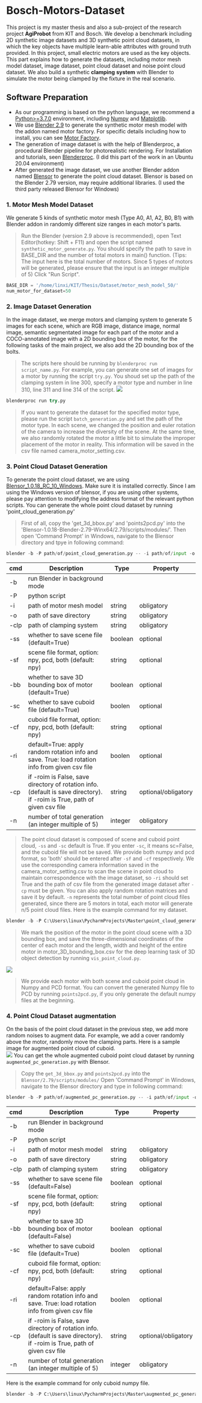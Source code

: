 # Bosch-Motors-Dataset
This project is my master thesis and also a sub-project of the research project **AgiProbot** from KIT and Bosch. We develop a benchmark including 2D synthetic image datasets and 3D synthetic point cloud datasets, in which the key objects have multiple learn-able attributes with ground truth provided. In this project, small electric motors are used as the key objects. This part explains how to generate the datasets, including motor mesh model dataset, image dataset, point cloud dataset and noise point cloud dataset. We also build a synthetic **clamping** **system** with Blender to simulate the motor being clamped by the fixture in the real scenario.
## Software Preparation
* As our programming is based on the python language, we recommend a [Python>=3.7.0](https://www.python.org/) environment, including [Numpy](https://numpy.org/) and [Matplotlib](https://matplotlib.org/).
* We use [Blender 2.9](https://www.blender.org/) to generate the synthetic motor mesh model with the addon named motor factory. For specific details including how to install, you can see [Motor Factory](https://github.com/cold-soda-jay/blenderMotorFactoryVer2.0).
* The generation of image dataset is with the help of Blenderproc, a procedural Blender pipeline for photorealistic rendering. For Installation and tutorials, seen [Blenderproc](https://github.com/DLR-RM/BlenderProc). (I did this part of the work in an Ubuntu 20.04 environment)
* After generated the image dataset, we use another Blender addon named [Blensor](https://www.blensor.org/) to generate the point cloud dataset. Blensor is based on the Blender 2.79 version, may require additional libraries. (I used the third party released Blensor for Windows)
### 1. Motor Mesh Model Dataset 
We generate 5 kinds of synthetic motor mesh (Type A0, A1, A2, B0, B1) with Blender addon in randomly different size ranges in each motor's parts. 
> Run the Blender (version 2.9 above is recommended), open Text Editor(hotkey: Shift + F11) and open the script named `synthetic_motor_generate.py`. You should specify the path to save in BASE_DIR and the number of total motors in main() function. (Tips: The input here is the total number of motors. Since 5 types of motors will be generated, please ensure that the input is an integer multiple of 5) Click "Run Script".
```python
BASE_DIR = '/home/linxi/KIT/Thesis/Dataset/motor_mesh_model_50/' 
num_motor_for_dataset=50
```
### 2. Image Dataset Generation
In the image dataset, we merge motors and clamping system to generate 5 images for each scene, which are RGB image, distance image, normal image, semantic segmentated image for each part of the motor and a COCO-annotated image with a 2D bounding box of the motor, for the following tasks of the main project, we also add the 2D bounding box of the bolts. 
> The scripts here should be running by `blenderproc run script_name.py`. For example, you can generate one set of images for a motor by running the script `try.py`. You shoud set up the path of the clamping system in line 300, specify a motor type and number in line 310, line 311 and line 314 of the script.
![](https://github.com/LinxiQIU/Bosch-Motors-Dataset-generate/blob/main/try_setup.png)
```python
blenderproc run try.py 
```
> If you want to generate the dataset for the specified motor type, please run the script `batch_generation.py` and set the path of the motor type.
In each scene, we changed the position and euler rotation of the camera to increase the diversity of the scene. At the same time, we also randomly rotated the motor a little bit to simulate the improper placement of the motor in reality. This information will be saved in the csv file named camera_motor_setting.csv.
### 3. Point Cloud Dataset Generation
To generate the point cloud dataset, we are using [Blensor_1.0.18_RC_10_Windows](https://www.blensor.org/pages/downloads.html). Make sure it is installed correctly. Since I am using the Windows version of blensor, if you are using other systems, please pay attention to modifying the address format of the relevant python scripts. You can generate the whole point cloud dataset by running 'point_cloud_generation.py'
> First of all, copy the 'get_3d_bbox.py' and 'points2pcd.py' into the 'Blensor-1.0.18-Blender-2.79-Winx64/2.79/scripts/modules/'.
> Then open 'Command Prompt' in Windows, navigate to the Blensor directory and tpye in following command:
```python
blender -b -P path/of/point_cloud_generation.py -- -i path/of/input -o path/of/output -clp path/of/clamping_system -ss(save scene) -sf(scene file format) -bb(3d bounding box) -sc(save cuboid) -cf(cuboid file format) -ri(rotation from image dataset) -cp path/of/csv -n(number of generation)
```

| cmd  | Description          | Type | Property |
| ------- | ----------------------------------------------------------| --- | ---------- |
| -b   | run Blender in background mode                        |       |            |
| -P   | python script                                          |      |            |
| -i   | path of motor mesh model                                | string     | obligatory |
| -o   | path of save directory                                  | string     | obligatory |
| -clp | path of clamping system                                 | string     | obligatory |
| -ss   | whether to save scene file (default=True)               | boolean    | optional   |
| -sf   | scene file format, option: npy, pcd, both (default: npy)  | string | optional |
| -bb   | whether to save 3D bounding box of motor (default=True)    | boolean |  optional  |
| -sc   | whether to save cuboid file (default=True)     | boolen | optional |
| -cf   | cuboid file format, option: npy, pcd, both (default: npy)  | string | optional |
| -ri | default=True: apply random rotation info and save. True: load rotation info from given csv file  | boolen  | optional |
| -cp | if -roim is False, save directory of rotation info.(default is save directory). if -roim is True, path of given csv file | string | optional/obligatory |
| -n    | number of total generation (an integer multiple of 5)     | integer | obligatory  |

> The point cloud dataset is composed of scene and cuboid point cloud, `-ss` and `-sc` default is True. If you enter `-sc`, it means sc=False, and the cuboid file will not be saved. We provide both numpy and pcd format, so 'both' should be entered after `-sf` and `-cf` respectively. We use the corresponding camera information saved in the camera_motor_setting.csv to scan the scene in point cloud to maintain correspondence with the image dataset, so `-ri` should set True and the path of csv file from the generated image dataset after `-cp` must be given. You can also apply random rotation matrices and save it by default. `-n` represents the total number of point cloud files generated, since there are 5 motors in total, each motor will generate n/5 point cloud files. Here is the example command for my dataset.
```python
blender -b -P C:\Users\linux\PycharmProjects\Master\point_cloud_generation.py -- -i E:\motor_mesh_model -o E:\point_cloud_dataset -sf both -cf both -cp E:\image_dataset_50 -n 50
```

> We mark the position of the motor in the point cloud scene with a 3D bounding box, and save the three-dimensional coordinates of the center of each motor and the length, width and height of the entire motor in motor_3D_bounding_box.csv for the deep learning task of 3D object detection by running `vis_point_cloud.py`.

![](https://github.com/LinxiQIU/Motor_Datasets_Generation/blob/master/images/scene_img.jpg)
> We provide each motor with both scene and cuboid point cloud in Numpy and PCD format. You can convert the generated Numpy file to PCD by running `points2pcd.py`, if you only generate the default numpy files at the beginning.
### 4. Point Cloud Dataset augmentation
On the basis of the point cloud dataset in the previous step, we add more random noises to augment data. For example, we add a cover randomly above the motor, randomly move the clamping parts. Here is a sample image for augmented point cloud of cuboid.  
![](https://github.com/LinxiQIU/Motor_Datasets_Generation/blob/master/images/cuboid_img.jpg)
You can get the whole augmented cuboid point cloud dataset by running `augmented_pc_generation.py` with Blensor. 
> Copy the `get_3d_bbox.py` and `points2pcd.py` into the `Blensor/2.79/scripts/modules/`
> Open 'Command Prompt' in Windows, navigate to the Blensor directory and type in following command:
```python
blender -b -P path/of/augmented_pc_generation.py -- -i path/of/input -o path/of/output -clp path/of/clamping_system -ss(save scene) -sf(scene file format) -bb(3d bounding box) -sc(save cuboid) -cf(cuboid file format) -ri(rotation from image dataset) -cp path/of/csv -n(number of generation)
```

| cmd  | Description          | Type | Property |
| ------- | ----------------------------------------------------------| --- | ---------- |
| -b   | run Blender in background mode                        |       |            |
| -P   | python script                                          |      |            |
| -i   | path of motor mesh model                                | string     | obligatory |
| -o   | path of save directory                                  | string     | obligatory |
| -clp | path of clamping system                                 | string     | obligatory |
| -ss   | whether to save scene file (default=False)               | boolean    | optional   |
| -sf   | scene file format, option: npy, pcd, both (default: npy)  | string | optional |
| -bb   | whether to save 3D bounding box of motor (default=False)    | boolean |  optional  |
| -sc   | whether to save cuboid file (default=True)     | boolen | optional |
| -cf   | cuboid file format, option: npy, pcd, both (default: npy)  | string | optional |
| -ri | default=False: apply random rotation info and save. True: load rotation info from given csv file  | boolen  | optional |
| -cp | if -roim is False, save directory of rotation info.(default is save directory). if -roim is True, path of given csv file | string | optional/obligatory |
| -n    | number of total generation (an integer multiple of 5)     | integer | obligatory  |

Here is the example command for only cuboid numpy file.
```python
blender -b -P C:\Users\linux\PycharmProjects\Master\augmented_pc_generation.py -- -i E:\motor_mesh_model -o E:\aug_point50 -clp E:\motor_dataset-master\clamping_system -n 50
```

